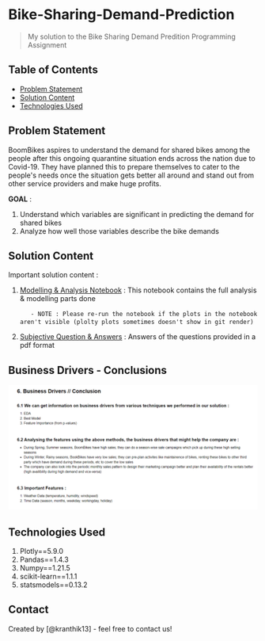 # Bike-Sharing-Demand-Prediction
> My solution to the Bike Sharing Demand Predition Programming Assignment


## Table of Contents
* [Problem Statement](#problem-statement)
* [Solution Content](#solution-content)
* [Technologies Used](#technologies-used)

<!-- You can include any other section that is pertinent to your problem -->

## Problem Statement

BoomBikes aspires to understand the demand for shared bikes among the people after this ongoing quarantine situation ends across the nation due to 
Covid-19. They have planned this to prepare themselves to cater to the people's needs once the situation gets better all around and stand out from other
service providers and make huge profits.

**GOAL** :
1. Understand which variables are significant in predicting the demand for shared bikes
2. Analyze how well those variables describe the bike demands

## Solution Content

Important solution content : 

1. [Modelling & Analysis Notebook](Bike-Sharing_Demand_Prediction.ipynb) : This notebook contains the full analysis & modelling parts done

          - NOTE : Please re-run the notebook if the plots in the notebook aren't visible (plolty plots sometimes doesn't show in git render)
3. [Subjective Question & Answers](Subjective-Question-Answers.pdf) : Answers of the questions provided in a pdf format


## Business Drivers - Conclusions
![Business Drivers](business_drivers.png "Business Drivers")


## Technologies Used
1. Plotly==5.9.0
2. Pandas==1.4.3
3. Numpy==1.21.5
4. scikit-learn==1.1.1
5. statsmodels==0.13.2


## Contact
Created by [@kranthik13] - feel free to contact us!
